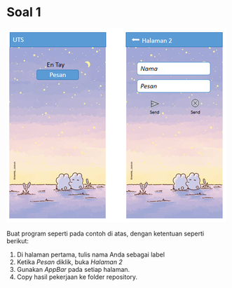 # Soal 1

![](res/soal1.PNG)

Buat program seperti pada contoh di atas, dengan ketentuan seperti berikut:
1. Di halaman pertama, tulis nama Anda sebagai label
2. Ketika _Pesan_ diklik, buka _Halaman 2_
3. Gunakan _AppBar_ pada setiap halaman.
4. Copy hasil pekerjaan ke folder repository.